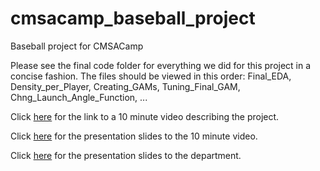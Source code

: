 # cmsacamp_baseball_project
Baseball project for CMSACamp

Please see the final code folder for everything we did for this project in a concise fashion. The files should be viewed in this order: Final_EDA, Density_per_Player, Creating_GAMs, Tuning_Final_GAM, Chng_Launch_Angle_Function, ...

Click [here](http://www.stat.cmu.edu/cmsac/summer2021/) for the link to a 10 minute video describing the project.

Click [here](https://sarahsult.github.io/cmsacamp_baseball_project/Final%20Short%20Presentation/Shortened_Presentation.html) for the presentation slides to the 10 minute video.

Click [here](https://sarahsult.github.io/cmsacamp_baseball_project/Final%20Presentations/Full_Presentation.html) for the presentation slides to the department.
